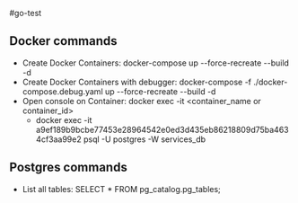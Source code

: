 #go-test

## Docker commands
- Create Docker Containers: docker-compose up --force-recreate --build -d
- Create Docker Containers with debugger: docker-compose -f ./docker-compose.debug.yaml up --force-recreate --build -d
- Open console on Container: docker exec -it <container_name or container_id> <command>
    - docker exec -it a9ef189b9bcbe77453e28964542e0ed3d435eb86218809d75ba4634cf3aa99e2 psql -U postgres -W services_db

## Postgres commands
- List all tables: SELECT * FROM pg_catalog.pg_tables;